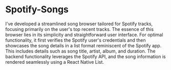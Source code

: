 # Spotify-Songs

I've developed a streamlined song browser tailored for Spotify tracks, 
focusing primarily on the user's top recent tracks. The essence of this browser lies
in its simplicity and straightforward user interface. For optimal functionality, 
it first verifies the Spotify user's credentials and then showcases the song details 
in a list format reminiscent of the Spotify app. This includes details such as song title, 
artist, album, and duration. The backend functionality leverages the Spotify API, 
and the song information is rendered seamlessly using a React Native List.
